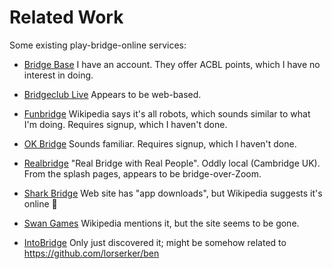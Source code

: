 # Related Work

Some existing play-bridge-online services:

* [Bridge Base](https://www.bridgebase.com/)
  I have an account.  They offer ACBL points, which I have no interest in doing.

* [Bridgeclub Live](https://www.bridgeclublive.com/)
  Appears to be web-based.

* [Funbridge](https://www.funbridge.com/)
  Wikipedia says it's all robots, which sounds similar to what I'm doing.  Requires signup, which I haven't done.

* [OK Bridge](https://www.okbridge.com/new/login.php)
  Sounds familiar.  Requires signup, which I haven't done.

* [Realbridge](https://realbridge.online/)
  "Real Bridge with Real People".  Oddly local (Cambridge UK).  From the splash pages, appears to be bridge-over-Zoom.

* [Shark Bridge](https://www.thesharkbridgecompany.com/)
  Web site has "app downloads", but Wikipedia suggests it's online 🤷

* [Swan Games](http://www.swangames.com/main/index.html)
  Wikipedia mentions it, but the site seems to be gone.

* [IntoBridge](https://intobridge.com/experience/)
  Only just discovered it; might be somehow related to https://github.com/lorserker/ben
